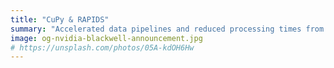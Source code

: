 ```yaml
---
title: "CuPy & RAPIDS"
summary: "Accelerated data pipelines and reduced processing times from hours to minutes—handling datasets that are too large for traditional CPU memory."
image: og-nvidia-blackwell-announcement.jpg
# https://unsplash.com/photos/05A-kdOH6Hw
---
```


